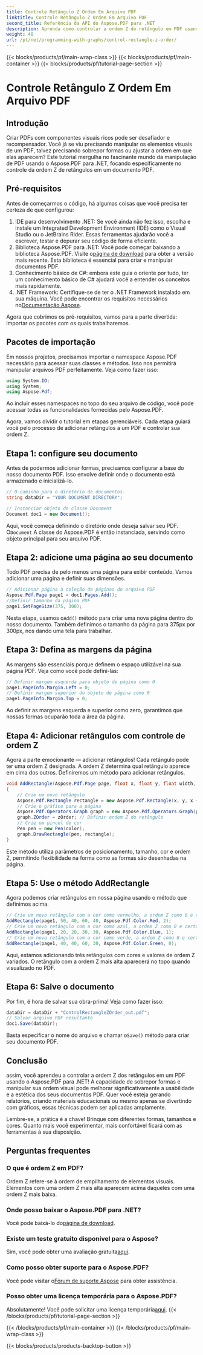 ```yaml
---
title: Controle Retângulo Z Ordem Em Arquivo PDF
linktitle: Controle Retângulo Z Ordem Em Arquivo PDF
second_title: Referência da API do Aspose.PDF para .NET
description: Aprenda como controlar a ordem Z do retângulo em PDF usando Aspose.PDF para .NET neste tutorial detalhado passo a passo. Ideal para desenvolvedores que buscam aprimorar documentos PDF.
weight: 40
url: /pt/net/programming-with-graphs/control-rectangle-z-order/
---
```


{{< blocks/products/pf/main-wrap-class >}}
{{< blocks/products/pf/main-container >}}
{{< blocks/products/pf/tutorial-page-section >}}

# Controle Retângulo Z Ordem Em Arquivo PDF

## Introdução

Criar PDFs com componentes visuais ricos pode ser desafiador e recompensador. Você já se viu precisando manipular os elementos visuais de um PDF, talvez precisando sobrepor formas ou ajustar a ordem em que elas aparecem? Este tutorial mergulha no fascinante mundo da manipulação de PDF usando o Aspose.PDF para .NET, focando especificamente no controle da ordem Z de retângulos em um documento PDF. 

## Pré-requisitos 

Antes de começarmos o código, há algumas coisas que você precisa ter certeza de que configurou:

1. IDE para desenvolvimento .NET: Se você ainda não fez isso, escolha e instale um Integrated Development Environment (IDE) como o Visual Studio ou o JetBrains Rider. Essas ferramentas ajudarão você a escrever, testar e depurar seu código de forma eficiente.
2.  Biblioteca Aspose.PDF para .NET: Você pode começar baixando a biblioteca Aspose.PDF. Visite o[página de download](https://releases.aspose.com/pdf/net/) para obter a versão mais recente. Esta biblioteca é essencial para criar e manipular documentos PDF.
3. Conhecimento básico de C#: embora este guia o oriente por tudo, ter um conhecimento básico de C# ajudará você a entender os conceitos mais rapidamente.
4.  .NET Framework: Certifique-se de ter o .NET Framework instalado em sua máquina. Você pode encontrar os requisitos necessários no[Documentação Aspose](https://reference.aspose.com/pdf/net/).

Agora que cobrimos os pré-requisitos, vamos para a parte divertida: importar os pacotes com os quais trabalharemos.

## Pacotes de importação

Em nossos projetos, precisamos importar o namespace Aspose.PDF necessário para acessar suas classes e métodos. Isso nos permitirá manipular arquivos PDF perfeitamente. Veja como fazer isso:

```csharp
using System.IO;
using System;
using Aspose.Pdf;
```

Ao incluir esses namespaces no topo do seu arquivo de código, você pode acessar todas as funcionalidades fornecidas pelo Aspose.PDF.

Agora, vamos dividir o tutorial em etapas gerenciáveis. Cada etapa guiará você pelo processo de adicionar retângulos a um PDF e controlar sua ordem Z.

## Etapa 1: configure seu documento

Antes de podermos adicionar formas, precisamos configurar a base do nosso documento PDF. Isso envolve definir onde o documento está armazenado e inicializá-lo.

```csharp
// O caminho para o diretório de documentos.
string dataDir = "YOUR DOCUMENT DIRECTORY";

// Instanciar objeto de classe Document
Document doc1 = new Document();
```
 Aqui, você começa definindo o diretório onde deseja salvar seu PDF. O`Document` A classe do Aspose.PDF é então instanciada, servindo como objeto principal para seu arquivo PDF.

## Etapa 2: adicione uma página ao seu documento

Todo PDF precisa de pelo menos uma página para exibir conteúdo. Vamos adicionar uma página e definir suas dimensões.

```csharp
// Adicionar página à coleção de páginas do arquivo PDF
Aspose.Pdf.Page page1 = doc1.Pages.Add();
//Definir tamanho da página PDF
page1.SetPageSize(375, 300);
```
 Nesta etapa, usamos o`Add()` método para criar uma nova página dentro do nosso documento. Também definimos o tamanho da página para 375px por 300px, nos dando uma tela para trabalhar.

## Etapa 3: Defina as margens da página 

As margens são essenciais porque definem o espaço utilizável na sua página PDF. Veja como você pode defini-las:

```csharp
// Definir margem esquerda para objeto de página como 0
page1.PageInfo.Margin.Left = 0;
// Definir margem superior do objeto de página como 0
page1.PageInfo.Margin.Top = 0;
```
Ao definir as margens esquerda e superior como zero, garantimos que nossas formas ocuparão toda a área da página.

## Etapa 4: Adicionar retângulos com controle de ordem Z

Agora a parte emocionante — adicionar retângulos! Cada retângulo pode ter uma ordem Z designada. A ordem Z determina qual retângulo aparece em cima dos outros. Definiremos um método para adicionar retângulos.

```csharp
void AddRectangle(Aspose.Pdf.Page page, float x, float y, float width, float height, Aspose.Pdf.Color color, int zOrder)
{
    // Crie um novo retângulo
    Aspose.Pdf.Rectangle rectangle = new Aspose.Pdf.Rectangle(x, y, x + width, y + height);
    // Crie o gráfico para a página
    Aspose.Pdf.Operators.Graph graph = new Aspose.Pdf.Operators.Graph(page);
    graph.ZOrder = zOrder; // Definir ordem Z do retângulo
    // Crie um pincel de cor
    Pen pen = new Pen(color);
    graph.DrawRectangle(pen, rectangle);
}
```
Este método utiliza parâmetros de posicionamento, tamanho, cor e ordem Z, permitindo flexibilidade na forma como as formas são desenhadas na página.

## Etapa 5: Use o método AddRectangle

Agora podemos criar retângulos em nossa página usando o método que definimos acima.

```csharp
// Crie um novo retângulo com a cor como vermelho, a ordem Z como 0 e certas dimensões
AddRectangle(page1, 50, 40, 60, 40, Aspose.Pdf.Color.Red, 2);
// Crie um novo retângulo com a cor como azul, a ordem Z como 0 e certas dimensões
AddRectangle(page1, 20, 20, 30, 30, Aspose.Pdf.Color.Blue, 1);
// Crie um novo retângulo com a cor como verde, a ordem Z como 0 e certas dimensões
AddRectangle(page1, 40, 40, 60, 30, Aspose.Pdf.Color.Green, 0);
```
Aqui, estamos adicionando três retângulos com cores e valores de ordem Z variados. O retângulo com a ordem Z mais alta aparecerá no topo quando visualizado no PDF.

## Etapa 6: Salve o documento 

Por fim, é hora de salvar sua obra-prima! Veja como fazer isso:

```csharp
dataDir = dataDir + "ControlRectangleZOrder_out.pdf";
// Salvar arquivo PDF resultante
doc1.Save(dataDir);
```
 Basta especificar o nome do arquivo e chamar o`Save()` método para criar seu documento PDF.

## Conclusão 

assim, você aprendeu a controlar a ordem Z dos retângulos em um PDF usando o Aspose.PDF para .NET! A capacidade de sobrepor formas e manipular sua ordem visual pode melhorar significativamente a usabilidade e a estética dos seus documentos PDF. Quer você esteja gerando relatórios, criando materiais educacionais ou mesmo apenas se divertindo com gráficos, essas técnicas podem ser aplicadas amplamente.

Lembre-se, a prática é a chave! Brinque com diferentes formas, tamanhos e cores. Quanto mais você experimentar, mais confortável ficará com as ferramentas à sua disposição.

## Perguntas frequentes

### O que é ordem Z em PDF?
Ordem Z refere-se à ordem de empilhamento de elementos visuais. Elementos com uma ordem Z mais alta aparecem acima daqueles com uma ordem Z mais baixa.

### Onde posso baixar o Aspose.PDF para .NET?
 Você pode baixá-lo do[página de download](https://releases.aspose.com/pdf/net/).

### Existe um teste gratuito disponível para o Aspose?
 Sim, você pode obter uma avaliação gratuita[aqui](https://releases.aspose.com/).

### Como posso obter suporte para o Aspose.PDF?
 Você pode visitar o[Fórum de suporte Aspose](https://forum.aspose.com/c/pdf/10) para obter assistência.

### Posso obter uma licença temporária para o Aspose.PDF?
 Absolutamente! Você pode solicitar uma licença temporária[aqui](https://purchase.aspose.com/temporary-license/).
{{< /blocks/products/pf/tutorial-page-section >}}

{{< /blocks/products/pf/main-container >}}
{{< /blocks/products/pf/main-wrap-class >}}

{{< blocks/products/products-backtop-button >}}

